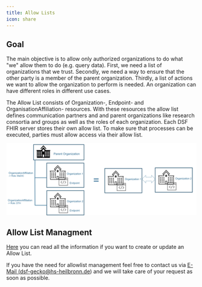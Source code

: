```yaml
---
title: Allow Lists
icon: share
---
```


## Goal
The main objective is to allow only authorized organizations to do what "we" allow them to do (e.g. query data).
First, we need a list of organizations that we trust. Secondly, we need a way to ensure that the other party is a member of the parent organization. Thirdly, a list of actions we want to allow the organization to perform is needed. An organization can have different roles in different use cases. 

The Allow List consists of Organization-, Endpoint- and OrganisationAffiliation- resources. With these resources the allow list defines communication partners and and parent organizations like research consortia and groups as well as the roles of each organization. Each DSF FHIR server stores their own allow list. To make sure that processes can be executed, parties must allow access via their allow list.

![Architecture](/photos/info/allowList/allowList-architecture.png)

## Allow List Managment
[Here](/operations/latest/maintain/allowList-mgm.md) you can read all the information if you want to create or update an Allow List.

If you have the need for allowlist management feel free to contact us via <a href="mailto:dsf-gecko@hs-heilbronn.de"> E-Mail (dsf-gecko@hs-heilbronn.de)</a> and we will take care of your request as soon as possible.